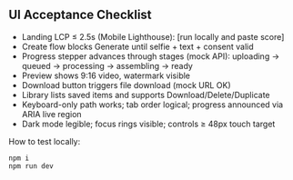 ## UI Acceptance Checklist

- Landing LCP ≤ 2.5s (Mobile Lighthouse): [run locally and paste score]
- Create flow blocks Generate until selfie + text + consent valid
- Progress stepper advances through stages (mock API): uploading → queued → processing → assembling → ready
- Preview shows 9:16 video, watermark visible
- Download button triggers file download (mock URL OK)
- Library lists saved items and supports Download/Delete/Duplicate
- Keyboard-only path works; tab order logical; progress announced via ARIA live region
- Dark mode legible; focus rings visible; controls ≥ 48px touch target

How to test locally:

```
npm i
npm run dev
```


